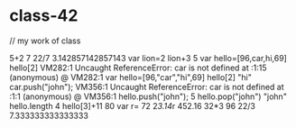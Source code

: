 # class-42

// my work of class

5+2
7
22/7
3.142857142857143
var lion=2
 lion+3
5
var hello=[96,car,hi,69]
hello[2]
VM282:1 Uncaught ReferenceError: car is not defined
    at <anonymous>:1:15
(anonymous) @ VM282:1
var hello=[96,"car","hi",69]
hello[2]
"hi"
car.push("john");
VM356:1 Uncaught ReferenceError: car is not defined
    at <anonymous>:1:1
(anonymous) @ VM356:1
hello.push("john");
5
hello.pop("john")
"john"
hello.length
4
hello[3]+11
80
var r= 72
2*3.14*r 
452.16
32*3
96
22/3
7.333333333333333
